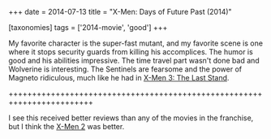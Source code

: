 +++
date = 2014-07-13
title = "X-Men: Days of Future Past (2014)"

[taxonomies]
tags = ['2014-movie', 'good']
+++

My favorite character is the super-fast mutant, and my favorite scene is
one where it stops security guards from killing his accomplices. The
humor is good and his abilities impressive. The time travel part wasn\'t
done bad and Wolverine is interesting. The Sentinels are fearsome and
the power of Magneto ridiculous, much like he had in [X-Men 3: The Last
Stand].

++++++++++++++++++++++++++++++++++++++++++++++++++++++++++++++++++++++++

I see this received better reviews than any of the movies in the
franchise, but I think the [X-Men 2] was better.

  [X-Men 3: The Last Stand]: http://movies.tshepang.net/x-men-3-the-last-stand-2006
  [X-Men 2]: http://movies.tshepang.net/x-men-2-2003
